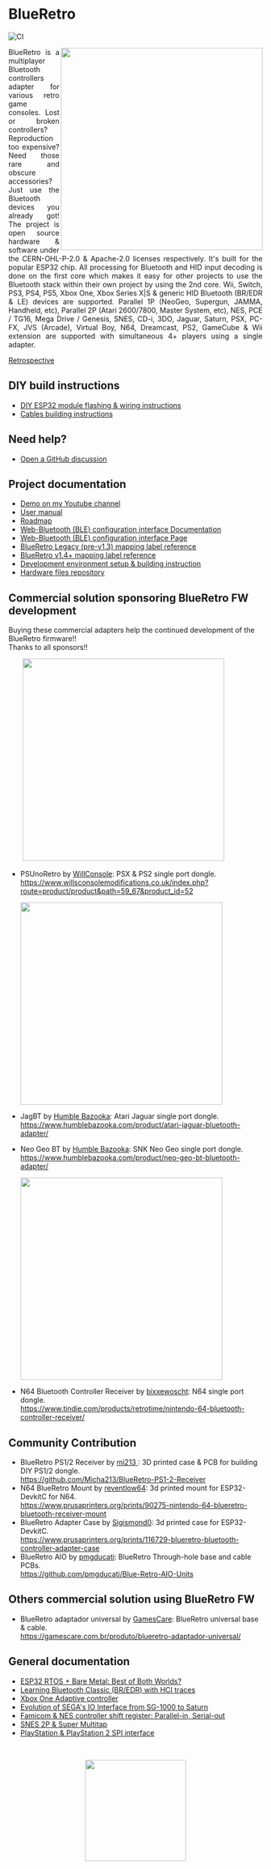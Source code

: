 # BlueRetro
![CI](https://github.com/darthcloud/BlueRetro/workflows/CI/badge.svg)

<img align="right" src="https://cdn.hackaday.io/images/5521711598645122765.jpg" width="400"/>
<p style='text-align: justify;'>BlueRetro is a multiplayer Bluetooth controllers adapter for various retro game consoles. Lost or broken controllers? Reproduction too expensive? Need those rare and obscure accessories? Just use the Bluetooth devices you already got! The project is open source hardware & software under the CERN-OHL-P-2.0 & Apache-2.0 licenses respectively. It's built for the popular ESP32 chip. All processing for Bluetooth and HID input decoding is done on the first core which makes it easy for other projects to use the Bluetooth stack within their own project by using the 2nd core. Wii, Switch, PS3, PS4, PS5, Xbox One, Xbox Series X|S & generic HID Bluetooth (BR/EDR & LE) devices are supported. Parallel 1P (NeoGeo, Supergun, JAMMA, Handheld, etc), Parallel 2P (Atari 2600/7800, Master System, etc), NES, PCE / TG16, Mega Drive / Genesis, SNES, CD-i, 3DO, Jaguar, Saturn, PSX, PC-FX, JVS (Arcade), Virtual Boy, N64, Dreamcast, PS2, GameCube & Wii extension are supported with simultaneous 4+ players using a single adapter.</p>

[Retrospective](https://github.com/darthcloud/BlueRetro/discussions/289)

## DIY build instructions
* [DIY ESP32 module flashing & wiring instructions](https://github.com/darthcloud/BlueRetro/wiki/BlueRetro-DIY-Build-Instructions)
* [Cables building instructions](https://github.com/darthcloud/BlueRetro/wiki/BlueRetro-Cables-Build-Instructions)

## Need help?
* [Open a GitHub discussion](https://github.com/darthcloud/BlueRetro/discussions)

## Project documentation
* [Demo on my Youtube channel](https://www.youtube.com/channel/UC9uPsTgDhUFKuS-9zxoLi9w/videos)
* [User manual](https://github.com/darthcloud/BlueRetro/wiki)
* [Roadmap](https://docs.google.com/spreadsheets/d/e/2PACX-1vTR9HpZM9DBp986BL8aVeUu7-rP161CXUoBpRx1uX2eSsB6fmjHF_v4mPWj_SDjaliEh6Rq6c2BL1qk/pubhtml)
* [Web-Bluetooth (BLE) configuration interface Documentation](https://hackaday.io/project/170365-blueretro/log/180020-web-bluetooth-ble-configuration-interface)
* [Web-Bluetooth (BLE) configuration interface Page](https://blueretro.io)
* [BlueRetro Legacy (pre-v1.3) mapping label reference](https://docs.google.com/spreadsheets/d/e/2PACX-1vRln_dhkahEIhq4FQY_p461r5qvLn-Hkl89ZtfyIOGAqdnPtQZ5Ihfsjvd94fRbaHX8wU3F-r2ODYbM/pubhtml)
* [BlueRetro v1.4+ mapping label reference](https://docs.google.com/spreadsheets/d/e/2PACX-1vT9rPK2__komCjELFpf0UYz0cMWwvhAXgAU7C9nnwtgEaivjsh0q0xeCEiZAMA-paMrneePV7IqdX48/pubhtml)
* [Development environment setup & building instruction](https://github.com/darthcloud/BlueRetroRoot)
* [Hardware files repository](https://github.com/darthcloud/BlueRetroHW)

## Commercial solution sponsoring BlueRetro FW development
Buying these commercial adapters help the continued development of the BlueRetro firmware!!\
Thanks to all sponsors!!

&emsp;&emsp;[<img src="https://www.willsconsolemodifications.co.uk/image/catalog/Logo.png" width="400"/>](https://www.willsconsolemodifications.co.uk/index.php?route=product/product&path=59_67&product_id=52)
* PSUnoRetro by [WillConsole](https://twitter.com/WillConsole): PSX & PS2 single port dongle.\
  https://www.willsconsolemodifications.co.uk/index.php?route=product/product&path=59_67&product_id=52

  [<img src="https://www.humblebazooka.com/images/HB_2021_white_rainbow_1200px.png" width="400"/>](https://www.humblebazooka.com)
* JagBT by [Humble Bazooka](https://twitter.com/humblebazooka): Atari Jaguar single port dongle.\
  https://www.humblebazooka.com/product/atari-jaguar-bluetooth-adapter/
* Neo Geo BT by [Humble Bazooka](https://twitter.com/humblebazooka): SNK Neo Geo single port dongle.\
  https://www.humblebazooka.com/product/neo-geo-bt-bluetooth-adapter/
  
  [<img src="https://i.imgur.com/qsCLN9R.png" width="400"/>](https://www.tindie.com/stores/retrotime/)
* N64 Bluetooth Controller Receiver by [bixxewoscht](https://twitter.com/bixxewoscht): N64 single port dongle.\
  https://www.tindie.com/products/retrotime/nintendo-64-bluetooth-controller-receiver/

## Community Contribution
* BlueRetro PS1/2 Receiver by [mi213 ](https://twitter.com/mi213ger): 3D printed case & PCB for building DIY PS1/2 dongle.\
  https://github.com/Micha213/BlueRetro-PS1-2-Receiver
* N64 BlueRetro Mount by [reventlow64](https://twitter.com/reventlow): 3d printed mount for ESP32-DevkitC for N64.\
  https://www.prusaprinters.org/prints/90275-nintendo-64-blueretro-bluetooth-receiver-mount
* BlueRetro Adapter Case by [Sigismond0](https://twitter.com/Sigismond0): 3d printed case for ESP32-DevkitC.\
  https://www.prusaprinters.org/prints/116729-blueretro-bluetooth-controller-adapter-case
* BlueRetro AIO by [pmgducati](https://github.com/pmgducati): BlueRetro Through-hole base and cable PCBs.\
  https://github.com/pmgducati/Blue-Retro-AIO-Units

## Others commercial solution using BlueRetro FW
* BlueRetro adaptador universal by [GamesCare](https://twitter.com/MichelinFabio): BlueRetro universal base & cable.\
  https://gamescare.com.br/produto/blueretro-adaptador-universal/

## General documentation
* [ESP32 RTOS + Bare Metal: Best of Both Worlds?](https://hackaday.io/project/170365/log/189836-esp32-rtos-bare-metal-best-of-both-worlds)
* [Learning Bluetooth Classic (BR/EDR) with HCI traces](https://hackaday.io/project/170365-blueretro/log/178249-learning-bluetooth-classic-bredr-with-hci-traces)
* [Xbox One Adaptive controller](https://hackaday.io/project/170365-blueretro/log/179869-xbox-one-adaptive-controller)
* [Evolution of SEGA's IO Interface from SG-1000 to Saturn](https://hackaday.io/project/170365-blueretro/log/180790-evolution-of-segas-io-interface-from-sg-1000-to-saturn)
* [Famicom & NES controller shift register: Parallel-in, Serial-out](https://hackaday.io/project/170365-blueretro/log/181368-famicom-nes-controller-shift-register-parallel-in-serial-out)
* [SNES 2P & Super Multitap](https://hackaday.io/project/170365-blueretro/log/181686-2020-08-04-progress-update-sfcsnes-support)
* [PlayStation & PlayStation 2 SPI interface](https://hackaday.io/project/170365-blueretro/log/186471-playstation-playstation-2-spi-interface)

<br><p align="center"><img src="https://cdn.hackaday.io/images/4560691598833898038.png" height="200"/></p>
